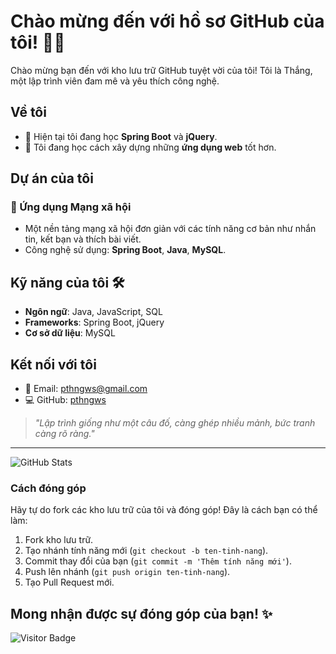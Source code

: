 # Chào mừng đến với hồ sơ GitHub của tôi! 👋✨

Chào mừng bạn đến với kho lưu trữ GitHub tuyệt vời của tôi! Tôi là Thắng, một lập trình viên đam mê và yêu thích công nghệ.

## Về tôi

- 🌱 Hiện tại tôi đang học **Spring Boot** và **jQuery**.
- 🌟 Tôi đang học cách xây dựng những **ứng dụng web** tốt hơn.

## Dự án của tôi

### 🚀 Ứng dụng Mạng xã hội

- Một nền tảng mạng xã hội đơn giản với các tính năng cơ bản như nhắn tin, kết bạn và thích bài viết.
- Công nghệ sử dụng: **Spring Boot**, **Java**, **MySQL**.


## Kỹ năng của tôi 🛠️

- **Ngôn ngữ**: Java, JavaScript, SQL
- **Frameworks**: Spring Boot, jQuery
- **Cơ sở dữ liệu**: MySQL

## Kết nối với tôi

- 📧 Email: [pthngws@gmail.com](mailto:pthngws@gmail.com)
- 💻 GitHub: [pthngws](https://github.com/pthngws)

> *"Lập trình giống như một câu đố, càng ghép nhiều mảnh, bức tranh càng rõ ràng."*

---

![GitHub Stats](https://github-readme-stats.vercel.app/api?username=pthngws&show_icons=true&hide_title=true)


### Cách đóng góp

Hãy tự do fork các kho lưu trữ của tôi và đóng góp! Đây là cách bạn có thể làm:

1. Fork kho lưu trữ.
2. Tạo nhánh tính năng mới (`git checkout -b ten-tinh-nang`).
3. Commit thay đổi của bạn (`git commit -m 'Thêm tính năng mới'`).
4. Push lên nhánh (`git push origin ten-tinh-nang`).
5. Tạo Pull Request mới.

Mong nhận được sự đóng góp của bạn! ✨
---
![Visitor Badge](https://visitor-badge.glitch.me/badge?page_id=pthngws)

